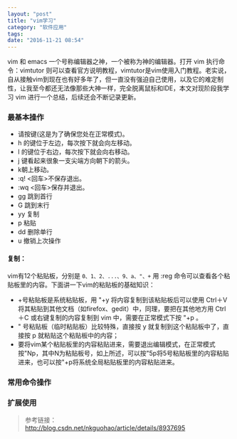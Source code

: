 ```yaml
---
layout: "post"
title: "vim学习"
category: "软件应用"
tags: 
date: "2016-11-21 08:54"
---
```


vim 和 emacs 一个号称编辑器之神，一个被称为神的编辑器。打开 vim 执行命令：vimtutor 则可以查看官方说明教程，vimtutor是vim使用入门教程。老实说，自从接触vim到现在也有好多年了，但一直没有强迫自己使用，以及它的难定制性，让我至今都还无法像那些大神一样，完全脱离鼠标和IDE，本文对现阶段我学习 vim 进行一个总结，后续还会不断记录更新。

### 最基本操作

- 请按<ESC>键(这是为了确保您处在正常模式)。
- h 的键位于左边，每次按下就会向左移动。
- l 的键位于右边，每次按下就会向右移动。
- j 键看起来很象一支尖端方向朝下的箭头。
- k朝上移动。
- :q! <回车>不保存退出。
- :wq <回车>保存并退出。
- gg 跳到首行
- G 跳到末行
- yy 复制
- p 粘贴
- dd 删除单行
- u 撤销上次操作

#### 复制：

vim有12个粘贴板，分别是 `0、1、2、...、9、a、"、+` 用 :reg 命令可以查看各个粘贴板里的内容。下面讲一下vim的粘贴板的基础知识：

- +号粘贴板是系统粘贴板，用 "+y 将内容复制到该粘贴板后可以使用 Ctrl＋V 将其粘贴到其他文档（如firefox、gedit）中，同理，要把在其他地方用 Ctrl＋C 或右键复制的内容复制到 vim 中，需要在正常模式下按 "+p 。
- " 号粘贴板（临时粘贴板）比较特殊，直接按 y 就复制到这个粘贴板中了，直接按 p 就粘贴这个粘贴板中的内容；
- 要将vim某个粘贴板里的内容粘贴进来，需要退出编辑模式，在正常模式按"Np，其中N为粘贴板号，如上所述，可以按"5p将5号粘贴板里的内容粘贴进来，也可以按"+p将系统全局粘贴板里的内容粘贴进来。


<!-- more -->

### 常用命令操作




### 扩展使用


> 参考链接：  
> http://blog.csdn.net/nkguohao/article/details/8937695  
